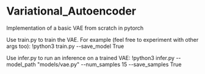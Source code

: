 # Variational_Autoencoder
Implementation of a basic VAE from scratch in pytorch

Use train.py to train the VAE. For example (feel free to experiment with other args too):
!python3 train.py --save_model True

Use infer.py to run an inference on a trained VAE:
!python3 infer.py --model_path "models/vae.py" --num_samples 15 --save_samples True

